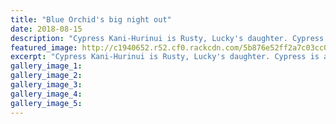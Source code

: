```yaml
---
title: "Blue Orchid's big night out"
date: 2018-08-15
description: "Cypress Kani-Hurinui is Rusty, Lucky's daughter. Cypress is a Year 13 student at WHS and is blessed with a voice!.."
featured_image: http://c1940652.r52.cf0.rackcdn.com/5b876e52ff2a7c03cc0005b1/The-Blue-Orchid-RCP-9-Aug.gif
excerpt: "Cypress Kani-Hurinui is Rusty, Lucky's daughter. Cypress is a Year 13 student at WHS and is blessed with a voice!"
gallery_image_1: 
gallery_image_2: 
gallery_image_3: 
gallery_image_4: 
gallery_image_5: 
---
```


